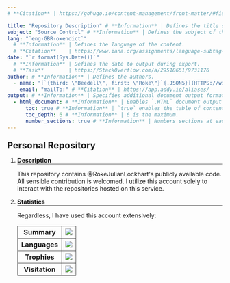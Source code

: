 ```yaml
---
# **Citation** | https://gohugo.io/content-management/front-matter/#fields

title: "Repository Description" # **Information** | Defines the title of the content, because `<h1>`/`#` in the content doesn't affect the metadata.
subject: "Source Control" # **Information** | Defines the subject of the content.
lang: "`eng-GBR-oxendict`"
  # **Information** | Defines the language of the content.
  # **Citation**    | https://www.iana.org/assignments/language-subtag-registry/language-subtag-registry
date: "`r format(Sys.Date())`"
  # **Information** | Defines the date to output during export.
  # **Task**        | https://StackOverflow.com/a/29518651/9731176
author: # **Information** | Defines the authors.
  - name: "[`{third: \"Beedell\", first: \"Roke\"}`{.JSON5}](HTTPS://wim.nl.TAB.Digital/apps/contacts/All%20contacts/e1f2ec5c-074e-4875-ac62-53ff24770ffa~contacts)" # **Information** | Defines the name of the author.
    email: "mailTo:" # **Citation** | https://app.addy.io/aliases/
output: # **Information** | Specifies additional document output formats in Pandoc.
  - html_document: # **Information** | Enables `.HTML` document output in Pandoc.
      toc: true # **Information** | `true` enables the table of contents.
      toc_depth: 6 # **Information** | 6 is the maximum.
      number_sections: true # **Information** | Numbers sections at each table header.
---
```


<!DOCTYPE Markdown>
<meta charset="UTF-8">

<style>
	:is(h1) {
		font-size: 1.5em;
	}
	:is(h1, h2, h3, h4, h5, h6, th) { margin-top: 1em; }
	:is(h2, h3, h4, h5, h6, th) {
		border-bottom: 1px solid #484848; /* https://stackoverflow.com/a/16073356/9731176 */
		font-weight: bold;
		font-size: inherit;
	}
	:is(th, td) {
		border: 1px solid #484848!important;
		border-collapse: collapse;
	}
	details > summary:first-of-type { list-style-type: none; }
</style>

# **Personal Repository**

1.	## **Description**
	
	This repository contains @RokeJulianLockhart's publicly available code. All sensible contribution is welcomed. I utilize this account solely to interact with the repositories hosted on this service.

1.	## **Statistics**

	Regardless, I have used this account extensively:

	<table><tr>
		<th>Summary</th>
		<td><img src="https://github-readme-stats.vercel.app/api?username=rokejulianlockhart&theme=transparent&hide_border=true&include_all_commits=true&count_private=true"></img></td>
	</tr><tr>
		<th>Languages</th>
		<td><img src="https://github-readme-stats.vercel.app/api/top-langs/?username=RokeJulianLockhart&theme=transparent&hide_border=true&include_all_commits=false&count_private=false&layout=compact"></img></td>
	</tr><tr>
		<th>Trophies</th>
		<td><img src="https://github-profile-trophy.vercel.app/?username=RokeJulianLockhart&theme=default&no-frame=false&no-bg=false&margin-w=4"></img></td> <!-- https://github.com/anuraghazra/github-readme-stats/issues/3613#issue-2100699842 -->
	</tr><tr>
		<th>Visitation</th>
		<td><img src="https://visitcount.itsvg.in/api?id=RokeJulianLockhart&icon=0&color=0"></img></td> <!-- https://github.com/anuraghazra/github-readme-stats/issues/3614#issue-2100703035 -->
	</tr></table>
